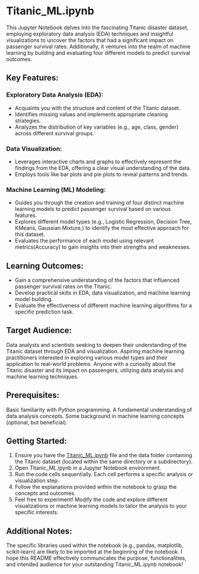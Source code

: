 # **Titanic_ML.ipynb**

This Jupyter Notebook delves into the fascinating Titanic disaster dataset, employing exploratory data analysis (EDA) techniques and insightful visualizations to uncover the factors that had a significant impact on passenger survival rates. Additionally, it ventures into the realm of machine learning by building and evaluating four different models to predict survival outcomes.

## Key Features:

### Exploratory Data Analysis (EDA):   
- Acquaints you with the structure and content of the Titanic dataset.
- Identifies missing values and implements appropriate cleaning strategies.
- Analyzes the distribution of key variables (e.g., age, class, gender) across different survival groups.

### Data Visualization:  
- Leverages interactive charts and graphs to effectively represent the findings from the EDA, offering a clear visual understanding of the data.
- Employs tools like bar plots and pie plots to reveal patterns and trends.

### Machine Learning (ML) Modeling:
- Guides you through the creation and training of four distinct machine learning models to predict passenger survival based on various features.
- Explores different model types (e.g., Logistic Regression, Decision Tree, KMeans, Gaussian Mixture,) to identify the most effective approach for this dataset.
- Evaluates the performance of each model using relevant metrics(Accuracy) to gain insights into their strengths and weaknesses.


## Learning Outcomes:

- Gain a comprehensive understanding of the factors that influenced passenger survival rates on the Titanic.
- Develop practical skills in EDA, data visualization, and machine learning model building.
- Evaluate the effectiveness of different machine learning algorithms for a specific prediction task.

## Target Audience:

Data analysts and scientists seeking to deepen their understanding of the Titanic dataset through EDA and visualization.
Aspiring machine learning practitioners interested in exploring various model types and their application to real-world problems.
Anyone with a curiosity about the Titanic disaster and its impact on passengers, utilizing data analysis and machine learning techniques.

## Prerequisites:

Basic familiarity with Python programming.
A fundamental understanding of data analysis concepts.
Some background in machine learning concepts (optional, but beneficial).

## Getting Started:
1. Ensure you have the [Titanic_ML.ipynb](https://github.com/Bordal97/Projects/blob/main/Titanic_ML.ipynb) file and the data folder containing the Titanic dataset (located within the same directory or a subdirectory).
2. Open Titanic_ML.ipynb in a Jupyter Notebook environment.
3. Run the code cells sequentially. Each cell performs a specific analysis or visualization step.
4. Follow the explanations provided within the notebook to grasp the concepts and outcomes.
5. Feel free to experiment! Modify the code and explore different visualizations or machine learning models to tailor the analysis to your specific interests.

## Additional Notes:

The specific libraries used within the notebook (e.g., pandas, matplotlib, scikit-learn) are likely to be imported at the beginning of the notebook.
I hope this README effectively communicates the purpose, functionalities, and intended audience for your outstanding Titanic_ML.ipynb notebook!

